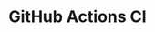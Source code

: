 # GitHub Actions CI




























































































































































































































































































































































































































































































































































































































































































































































































































































































































































































































































































































































































































































































































































































































































































































































































































































































































































































































































































































































































































































































































































































































































































































































































































































































































































































































































































































































































































































































































































































































































































































































































































































































































